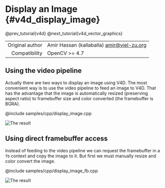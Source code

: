 # Display an Image {#v4d_display_image}

@prev_tutorial{v4d}
@next_tutorial{v4d_vector_graphics}

|    |    |
| -: | :- |
| Original author | Amir Hassan (kallaballa) <amir@viel-zu.org> |
| Compatibility | OpenCV >= 4.7 |

## Using the video pipeline
Actually there are two ways to display an image using V4D. The most convenient way is to use the video pipeline to feed an image to V4D. That has the advantage that the image is automatically resized (preserving aspect ratio) to framebuffer size and color converted (the framebuffer is BGRA).

@include samples/cpp/display_image.cpp

![The result](doc/display_image.png)

## Using direct framebuffer access
Instead of feeding to the video pipeline we can request the framebuffer in a ```fb``` context and copy the image to it. But first we must manually resize and color convert the image.

@include samples/cpp/display_image_fb.cpp

![The result](doc/display_image_fb.png)
